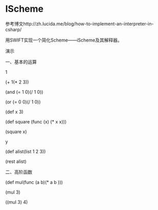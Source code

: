 IScheme
=======
参考博文http://zh.lucida.me/blog/how-to-implement-an-interpreter-in-csharp/

用SWIFT实现一个简化Scheme——iScheme及其解释器。

演示

一、基本的运算

1

(+ 1(* 2 3))

(and (= 1 0)(/ 1 0))

(or (= 0 0)(/ 1 0))

(def x 3)

(def square (func (x) (* x x)))

(square x)

y

(def alist(list 1 2 3))

(rest alist)

二、高阶函数

(def mul(func (a b)(* a b )))

(mul 3)

((mul 3) 4)
